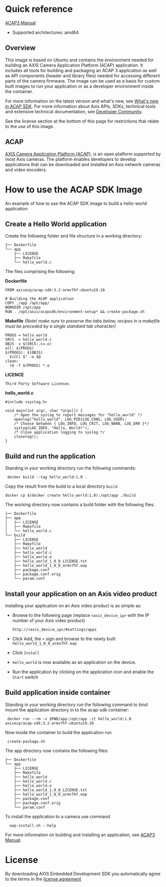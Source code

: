 # Quick reference
[ACAP3 Manual](https://www.axis.com/products/online-manual/s00004)

- Supported architectures: amd64


## Overview
This image is based on Ubuntu and contains the environment needed for building an AXIS Camera Application Platform (ACAP) application.
It includes all tools for building and packaging an ACAP 3 application as well as API components (header and library files) needed for accessing different parts of the camera firmware. The image can be used as a basis for custom built images to run your application or as a developer environment inside the container.

For more information on the latest version and what's new, see [What's new in ACAP SDK](https://www.axis.com/products/online-manual/s00004#t10160830). For more information about Axis ́APIs, SDKs, technical tools and extensive technical documentation, see [Developer Community](https://www.axis.com/developer-community/acap).

See the license section at the bottom of this page for restrictions that relate to the use of this image.


## ACAP
[AXIS Camera Application Platform (ACAP)](https://www.axis.com/sv-se/products/analytics/acap), is an open platform supported by most Axis cameras. The platform enables developers to develop applications that can be downloaded and installed on Axis network cameras and video encoders.


# How to use the ACAP SDK Image
An example of how to use the ACAP SDK image to build a hello-world application


## Create a Hello World application
Create the following folder and file structure in a working directory:

    ├── Dockerfile
    └── app
        ├── LICENSE
        ├── Makefile
        └── hello_world.c


The files comprising the following:

__Dockerfile__

    FROM axisecp/acap-sdk:3.2-armv7hf-ubuntu19.10

    # Building the ACAP application
    COPY ./app /opt/app/
    WORKDIR /opt/app
    RUN . /opt/axis/acapsdk/environment-setup* && create-package.sh

__Makefile__ _(Note! make sure to preserve the tabs below, recipes in a makefile must be preceded by a single standard tab character)_

    PROGS = hello_world
    SRCS  = hello_world.c
    OBJS  = $(SRCS:.c=.o)
    all: $(PROGS)
    $(PROGS): $(OBJS)
      $(CC) $^ -o $@
    clean:
      rm -f $(PROGS) *.o

__LICENCE__

    Third Party Software Licenses


__hello_world.c__

    #include <syslog.h>

    void main(int argc, char *argv[]) {
        /* Open the syslog to report messages for "hello_world" */
        openlog("hello_world", LOG_PID|LOG_CONS, LOG_USER);
        /* Choose between { LOG_INFO, LOG_CRIT, LOG_WARN, LOG_ERR }*/
        syslog(LOG_INFO, "Hello, World!");
        /* Close application logging to syslog */
        closelog();
    }


## Build and run the application

Standing in your working directory run the following commands:

     docker build --tag hello_world:1.0 .

Copy the result from the build to a local directory `build`

    docker cp $(docker create hello_world:1.0):/opt/app ./build

The working directory now contains a build folder with the following files:

    ├── Dockerfile
    ├── app
    │   ├── LICENSE
    │   ├── Makefile
    │   └── hello_world.c
    └── build
        ├── LICENSE
        ├── Makefile
        ├── hello_world
        ├── hello_world.c
        ├── hello_world.o
        ├── hello_world_1_0_0_LICENSE.txt
        ├── hello_world_1_0_0_armv7hf.eap
        ├── package.conf
        ├── package.conf.orig
        └── param.conf


## Install your application on an Axis video product

Installing your application on an Axis video product is as simple as:

- Browse to the following page (replace `<axis_device_ip>` with the IP number of your Axis video product)

    `http://<axis_device_ip>/#settings/apps`

- Click Add, the `+` sign and browse to the newly built `hello_world_1_0_0_armv7hf.eap`

- Click `Install`

- `hello_world` is now available as an application on the device.

- Run the application by clicking on the application icon and enable the `Start` switch


## Build application inside container

Standing in your working directory run the following command to bind mount the application directory in to the acap-sdk container:

     docker run --rm -v $PWD/app:/opt/app -it hello_world:1.0 axisecp/acap-sdk:3.2-armv7hf-ubuntu19.10

Now inside the container to build the application run

     create-package.sh

The app directory now contains the following files:

    ├── Dockerfile
    └── app
        ├── LICENSE
        ├── Makefile
        ├── hello_world
        ├── hello_world.c
        ├── hello_world.o
        ├── hello_world_1_0_0_LICENSE.txt
        ├── hello_world_1_0_0_armv7hf.eap
        ├── package.conf
        ├── package.conf.orig
        └── param.conf

To install the application to a camera use command

      eap-install.sh --help

For more information on building and installing an application, see [ACAP3 Manual](https://www.axis.com/products/online-manual/s00004#t10152940).


# License

By downloading AXIS Embedded Development SDK you automatically agree to the terms in the [license agreement](https://www.axis.com/techsup/developer_doc/EULA/LICENSE.pdf)


